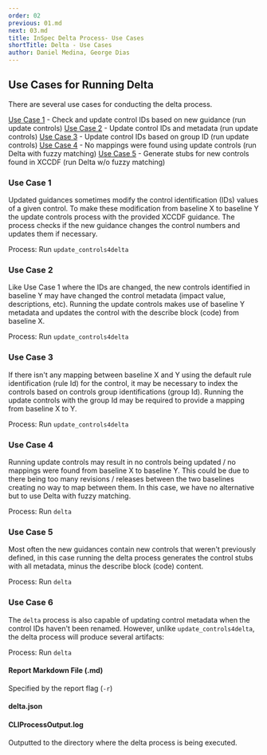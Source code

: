 ```yaml
---
order: 02
previous: 01.md
next: 03.md
title: InSpec Delta Process- Use Cases
shortTitle: Delta - Use Cases
author: Daniel Medina, George Dias
---
```


## Use Cases for Running Delta

There are several use cases for conducting the delta process. 

[Use Case 1](#use-case-1) - Check and update control IDs based on new guidance (run update controls)
[Use Case 2](#use-case-2) - Update control IDs and metadata (run update controls)
[Use Case 3](#use-case-3) - Update control IDs based on group ID (run update controls)
[Use Case 4](#use-case-4) - No mappings were found using update controls (run Delta with fuzzy matching)
[Use Case 5](#use-case-5) - Generate stubs for new controls found in XCCDF (run Delta w/o fuzzy matching)

### Use Case 1
Updated guidances sometimes modify the control identification (IDs) values of a given control.
To make these modification from baseline X to baseline Y the update controls process with the
provided XCCDF guidance. The process checks if the new guidance changes the control numbers
and updates them if necessary.

Process: Run `update_controls4delta`



### Use Case 2
Like Use Case 1 where the IDs are changed, the new controls identified in baseline Y may have
changed the control metadata (impact value, descriptions, etc). Running the update controls makes
use of baseline Y metadata and updates the control with the describe block (code) from baseline X.

Process: Run `update_controls4delta`

### Use Case 3
If there isn't any mapping between baseline X and Y using the default rule identification (rule Id)
for the control, it may be necessary to index the controls based on controls group identifications
(group Id). Running the update controls with the group Id may be required to provide a
mapping from baseline X to Y.

Process: Run `update_controls4delta`

### Use Case 4
Running update controls may result in no controls being updated / no mappings were found from
baseline X to baseline Y. This could be due to there being too many revisions / releases between
the two baselines creating no way to  map between them. In this case, we have no alternative
but to use Delta with fuzzy matching.

Process: Run `delta`

### Use Case 5
Most often the new guidances contain new controls that weren't previously defined, in this
case running the delta process generates the control stubs with all metadata, minus the
describe block (code) content.

Process: Run `delta`

### Use Case 6
The `delta` process is also capable of updating control metadata when the control IDs haven't been renamed. However, unlike `update_controls4delta`, the delta process will produce several artifacts:

Process: Run `delta`

#### Report Markdown File (.md)

Specified by the report flag (`-r`)

#### delta.json

#### CLIProcessOutput.log
Outputted to the directory where the delta process is being executed. 